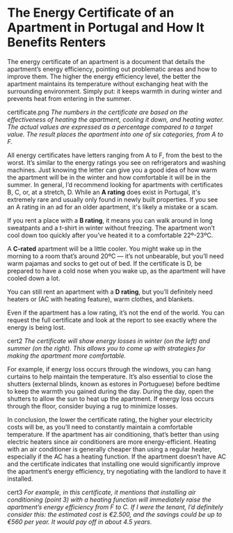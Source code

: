 # The Energy Certificate of an Apartment in Portugal and How It Benefits Renters

The energy certificate of an apartment is a document that details the apartment’s energy efficiency, pointing out problematic areas and how to improve them. The higher the energy efficiency level, the better the apartment maintains its temperature without exchanging heat with the surrounding environment. Simply put: it keeps warmth in during winter and prevents heat from entering in the summer.

certificate.png
_The numbers in the certificate are based on the effectiveness of heating the apartment, cooling it down, and heating water. The actual values are expressed as a percentage compared to a target value. The result places the apartment into one of six categories, from A to F._

All energy certificates have letters ranging from A to F, from the best to the worst. It’s similar to the energy ratings you see on refrigerators and washing machines. Just knowing the letter can give you a good idea of how warm the apartment will be in the winter and how comfortable it will be in the summer. In general, I’d recommend looking for apartments with certificates B, C, or, at a stretch, D. While an **A rating** does exist in Portugal, it's extremely rare and usually only found in newly built properties. If you see an A rating in an ad for an older apartment, it's likely a mistake or a scam.

If you rent a place with a **B rating**, it means you can walk around in long sweatpants and a t-shirt in winter without freezing. The apartment won’t cool down too quickly after you’ve heated it to a comfortable 22º-23ºC.

A **C-rated** apartment will be a little cooler. You might wake up in the morning to a room that’s around 20ºC — it’s not unbearable, but you’ll need warm pajamas and socks to get out of bed. If the certificate is D, be prepared to have a cold nose when you wake up, as the apartment will have cooled down a lot.

You can still rent an apartment with a **D rating**, but you’ll definitely need heaters or (AC with heating feature), warm clothes, and blankets.

Even if the apartment has a low rating, it’s not the end of the world. You can request the full certificate and look at the report to see exactly where the energy is being lost.

cert2
_The certificate will show energy losses in winter (on the left) and summer (on the right). This allows you to come up with strategies for making the apartment more comfortable._

For example, if energy loss occurs through the windows, you can hang curtains to help maintain the temperature. It’s also essential to close the shutters (external blinds, known as estores in Portuguese) before bedtime to keep the warmth you gained during the day. During the day, open the shutters to allow the sun to heat up the apartment. If energy loss occurs through the floor, consider buying a rug to minimize losses.

In conclusion, the lower the certificate rating, the higher your electricity costs will be, as you’ll need to constantly maintain a comfortable temperature. If the apartment has air conditioning, that’s better than using electric heaters since air conditioners are more energy-efficient. Heating with an air conditioner is generally cheaper than using a regular heater, especially if the AC has a heating function. If the apartment doesn’t have AC and the certificate indicates that installing one would significantly improve the apartment’s energy efficiency, try negotiating with the landlord to have it installed.

cert3
_For example, in this certificate, it mentions that installing air conditioning (point 3) with a heating function will immediately raise the apartment’s energy efficiency from F to C. If I were the tenant, I’d definitely consider this: the estimated cost is €2.500, and the savings could be up to €560 per year. It would pay off in about 4.5 years._

